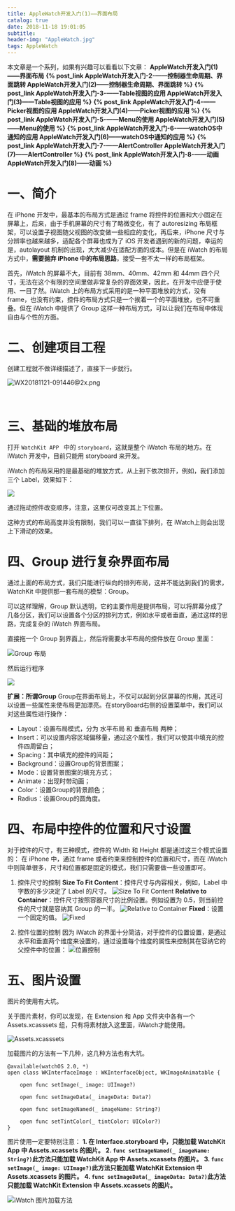 ```yaml
---
title: AppleWatch开发入门(1)——界面布局
catalog: true
date: 2018-11-18 19:01:05
subtitle:
header-img: "AppleWatch.jpg"
tags: AppleWatch
---
```


本文章是一个系列，如果有兴趣可以看看以下文章：
**AppleWatch开发入门(1)——界面布局**
**{% post_link AppleWatch开发入门-2-——控制器生命周期、界面跳转 AppleWatch开发入门(2)——控制器生命周期、界面跳转 %}**
**{% post_link AppleWatch开发入门-3-——Table视图的应用 AppleWatch开发入门(3)——Table视图的应用 %}**
**{% post_link AppleWatch开发入门-4-——Picker视图的应用 AppleWatch开发入门(4)——Picker视图的应用 %}**
**{% post_link AppleWatch开发入门-5-——Menu的使用 AppleWatch开发入门(5)——Menu的使用 %}**
**{% post_link AppleWatch开发入门-6-——watchOS中通知的应用 AppleWatch开发入门(6)——watchOS中通知的应用 %}**
**{% post_link AppleWatch开发入门-7-——AlertController AppleWatch开发入门(7)——AlertController %}**
**{% post_link AppleWatch开发入门-8-——动画 AppleWatch开发入门(8)——动画 %}**

# 一、简介

在 iPhone 开发中，最基本的布局方式是通过 frame 将控件的位置和大小固定在屏幕上，后来，由于手机屏幕的尺寸有了略微变化，有了 autoresizing 布局框架，可以设置子视图随父视图的改变做一些相应的变化，再后来，iPhone 尺寸与分辨率也越来越多，适配各个屏幕也成为了 iOS 开发者遇到的新的问题，幸运的是，autolayout 机制的出现，大大减少在适配方面的成本。但是在 iWatch 的布局方式中，**需要抛弃 iPhone 中的布局思路**，接受一套不太一样的布局框架。

首先，iWatch 的屏幕不大，目前有 38mm、40mm、42mm 和 44mm 四个尺寸，无法在这个有限的空间里做非常复杂的界面效果，因此，在开发中应便于使用、一目了然。iWatch 上的布局方式采用的是一种平面堆放的方式，没有 frame，也没有约束，控件的布局方式只是一个挨着一个的平面堆放，也不可重叠。但在 iWatch 中提供了 Group 这样一种布局方式，可以让我们在布局中体现自由与个性的方面。

# 二、创建项目工程
创建工程就不做详细描述了，直接下一步就行。

![WX20181121-091446@2x.png](https://upload-images.jianshu.io/upload_images/2708793-565bd24f021cfd81.png?imageMogr2/auto-orient/strip%7CimageView2/2/w/840)

                 
# 三、基础的堆放布局
打开 `WatchKit APP ` 中的 `storyboard`，这就是整个 iWatch 布局的地方。在 iWatch 开发中，目前只能用 storyboard 来开发。

iWatch 的布局采用的是最基础的堆放方式，从上到下依次排开，例如，我们添加三个 Label，效果如下：

![](https://upload-images.jianshu.io/upload_images/2708793-50572be7c36cdef7.png?imageMogr2/auto-orient/strip%7CimageView2/2/w/1240)

通过拖动控件改变顺序，注意，这里仅可改变其上下位置。

这种方式的布局高度并没有限制，我们可以一直往下排列，在 iWatch上则会出现上下滑动的效果。

# 四、Group 进行复杂界面布局
通过上面的布局方式，我们只能进行纵向的排列布局，这并不能达到我们的需求，WatchKit 中提供那一套布局的模型：Group。

可以这样理解，Group 默认透明，它的主要作用是提供布局，可以将屏幕分成了几各分区，我们可以设置各个分区的排列方式，例如水平或者垂直，通过这样的思路，完成复杂的 iWatch 界面布局。

直接拖一个 Group 到界面上，然后将需要水平布局的控件放在 Group 里面：

![Group 布局](https://upload-images.jianshu.io/upload_images/2708793-75b9988b4c9b2aa5.png?imageMogr2/auto-orient/strip%7CimageView2/2/w/1240)

然后运行程序

![](https://upload-images.jianshu.io/upload_images/2708793-9af726303e9050c4.png?imageMogr2/auto-orient/strip%7CimageView2/2/w/1240)

**扩展：所谓Group**
Group在界面布局上，不仅可以起到分区屏幕的作用，其还可以设置一些属性来使布局更加漂亮。在storyBoard右侧的设置菜单中，我们可以对这些属性进行操作：
* Layout：设置布局模式，分为 水平布局 和 垂直布局 两种；
* Insert：可以设置内容区域偏移量，通过这个属性，我们可以使其中填充的控件四周留白；
* Spacing：其中填充的控件的间距；
* Background：设置Group的背景图案；
* Mode：设置背景图案的填充方式；
* Animate：出现时带动画；
* Color：设置Group的背景颜色；
* Radius：设置Group的圆角度。

# 四、布局中控件的位置和尺寸设置
对于控件的尺寸，有三种模式，控件的 Width 和 Height 都是通过这三个模式设置的：
在 iPhone 中，通过 frame 或者约束来控制控件的位置和尺寸，而在 iWatch 中则简单很多，尺寸和位置都是固定的模式，我们只需要做一些设置即可。
1. 控件尺寸的控制
**Size To Fit Content**：控件尺寸与内容相关，例如，Label 中字数的多少决定了 Label 的尺寸。
![Size To Fit Content](http://upload-images.jianshu.io/upload_images/2708793-521619e55206a654.png?imageMogr2/auto-orient/strip%7CimageView2/2/w/1240)
**Relative to Container**：控件尺寸按照容器尺寸的比例设置。例如设置为 0.5，则当前控件的尺寸就是容纳其 Group 的一半。
![Relative to Container](http://upload-images.jianshu.io/upload_images/2708793-a1e625bf48c1f2a8.png?imageMogr2/auto-orient/strip%7CimageView2/2/w/1240)
**Fixed**：设置一个固定的值。
![Fixed](http://upload-images.jianshu.io/upload_images/2708793-b0b837ca508cb30a.png?imageMogr2/auto-orient/strip%7CimageView2/2/w/1240)

2. 控件位置的控制
因为 iWatch 的界面十分简洁，对于控件的位置设置，是通过水平和垂直两个维度来设置的，通过设置每个维度的属性来控制其在容纳它的父控件中的位置：
![位置控制](https://upload-images.jianshu.io/upload_images/2708793-a0cd2b6faaa4a4f6.png?imageMogr2/auto-orient/strip%7CimageView2/2/w/1240)
 
# 五、图片设置
图片的使用有大坑。

关于图片素材，你可以发现，在 Extension 和 App 文件夹中各有一个 Assets.xcasssets 组，只有将素材放入这里面，iWatch才能使用。

![Assets.xcasssets](https://upload-images.jianshu.io/upload_images/2708793-81826d82ae72177e.png?imageMogr2/auto-orient/strip%7CimageView2/2/w/1240)

加载图片的方法有一下几种，这几种方法也有大坑。
```
@available(watchOS 2.0, *)
open class WKInterfaceImage : WKInterfaceObject, WKImageAnimatable {

    open func setImage(_ image: UIImage?)

    open func setImageData(_ imageData: Data?)

    open func setImageNamed(_ imageName: String?)

    open func setTintColor(_ tintColor: UIColor?)
}
```

图片使用一定要特别注意：
**1. 在 Interface.storyboard 中，只能加载 WatchKit App 中 Assets.xcassets 的图片。**
**2. `func setImageNamed(_ imageName: String?)`此方法只能加载 WatchKit App 中 Assets.xcassets 的图片。**
**3. `func setImage(_ image: UIImage?)`此方法只能加载 WatchKit Extension 中 Assets.xcassets 的图片。**
**4. `func setImageData(_ imageData: Data?)`此方法只能加载 WatchKit Extension 中 Assets.xcassets 的图片。**


![iWatch 图片加载方法](https://upload-images.jianshu.io/upload_images/2708793-ec48a1f8213cb54d.png?imageMogr2/auto-orient/strip%7CimageView2/2/w/1240)
